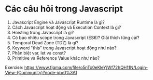 # Các câu hỏi trong Javascript
1. Javascript Engine và Javascript Runtime là gì?
2. Cách Javascript hoạt động và Execution Context là gì?
3.  Hoisting trong Javascript là gì?
4. Có bao nhiêu scope trong Javascript (ES6)? Giải thích từng cái?
5. Temporal Dead Zone (TDZ) là gì?
6. Keyword "this" trong Javascript hoạt động như nào?
7. Phân biệt var, let và const?
8. Primitive và Reference Value khác như nào?


Exercise:
https://www.figma.com/file/o5nTx0eKleYjWf72hQH11N/Login-View-(Community)?node-id=0%3A1
